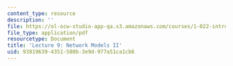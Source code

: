 ```yaml
---
content_type: resource
description: ''
file: https://ol-ocw-studio-app-qa.s3.amazonaws.com/courses/1-022-introduction-to-network-models-fall-2018/938196394351580b3e9d977a51ca1cb6_MIT1_022F18_lec9.pdf
file_type: application/pdf
resourcetype: Document
title: 'Lecture 9: Network Models II'
uid: 93819639-4351-580b-3e9d-977a51ca1cb6
---
```

